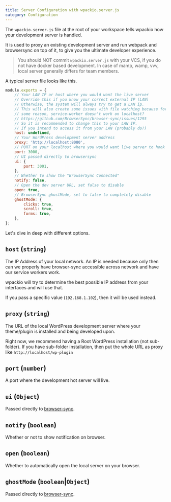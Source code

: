 ```yaml
---
title: Server Configuration with wpackio.server.js
category: Configuration
---
```


The `wpackio.server.js` file at the root of your workspace tells wpackio
how your development server is handled.

It is used to proxy an existing development server and run webpack and browsersync
on top of it, to give you the ultimate developer experience.

> You should NOT commit `wpackio.server.js` with your VCS, if you do not have
> docker based development. In case of mamp, wamp, vvv, local server generally
> differs for team members.

A typical server file looks like this.

```js
module.exports = {
	// Your LAN IP or host where you would want the live server
	// Override this if you know your correct external IP (LAN)
	// Otherwise, the system will always try to get a LAN ip.
	// This will also create some issues with file watching because for
	// some reason, service-worker doesn't work on localhost?
	// https://github.com/BrowserSync/browser-sync/issues/1295
	// So it is recommended to change this to your LAN IP.
	// If you intend to access it from your LAN (probably do?)
	host: undefined,
	// Your WordPress development server address
	proxy: 'http://localhost:8080',
	// PORT on your localhost where you would want live server to hook
	port: 3000,
	// UI passed directly to browsersync
	ui: {
		port: 3001,
	},
	// Whether to show the "BrowserSync Connected"
	notify: false,
	// Open the dev server URL, set false to disable
	open: true,
	// BrowserSync ghostMode, set to false to completely disable
	ghostMode: {
		clicks: true,
		scroll: true,
		forms: true,
	},
};
```

Let's dive in deep with different options.

## `host` (`string`)

The IP Address of your local network. An IP is needed because only then can we
properly have browser-sync accessible across network and have our service workers
work.

wpackio will try to determine the best possible IP address from your interfaces
and will use that.

If you pass a specific value (`192.168.1.102`), then it will be used instead.

## `proxy` (`string`)

The URL of the local WordPress development server where your theme/plugin is
installed and being developed upon.

Right now, we recommend having a Root WordPress installation (not sub-folder). If
you have sub-folder installation, then put the whole URL as proxy like
`http://localhost/wp-plugin`

## `port` (`number`)

A port where the development hot server will live.

## `ui` (`Object`)

Passed directly to [browser-sync](https://browsersync.io/docs/options#option-ui).

## `notify` (`boolean`)

Whether or not to show notification on browser.

## `open` (`boolean`)

Whether to automatically open the local server on your browser.

## `ghostMode` (`boolean`|`Object`)

Passed directly to [browser-sync](https://browsersync.io/docs/options#option-ghostMode).
